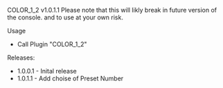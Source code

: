 COLOR_1_2 v1.0.1.1
Please note that this will likly break in future version of the console. and to use at your own risk.

Usage
* Call Plugin "COLOR_1_2"

Releases:
* 1.0.0.1 - Inital release
* 1.0.1.1 - Add choise of Preset Number